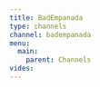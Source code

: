 ```yaml
---
title: BadEmpanada
type: channels
channel: badempanada
menu:
  main:
    parent: Channels
vides:
---
```

